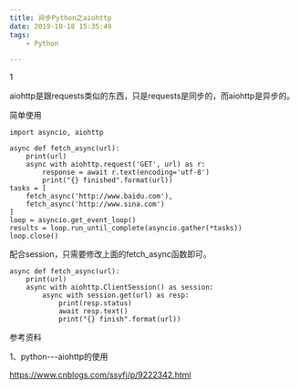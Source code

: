 ```yaml
---
title: 异步Python之aiohttp
date: 2019-10-18 15:35:49
tags:
	- Python

---
```


1

aiohttp是跟requests类似的东西，只是requests是同步的，而aiohttp是异步的。

简单使用

```
import asyncio, aiohttp

async def fetch_async(url):
    print(url)
    async with aiohttp.request('GET', url) as r:
        response = await r.text(encoding='utf-8')
        print("{} finished".format(url))
tasks = [
    fetch_async('http://www.baidu.com'),
    fetch_async('http://www.sina.com')
]
loop = asyncio.get_event_loop()
results = loop.run_until_complete(asyncio.gather(*tasks))
loop.close()
```

配合session，只需要修改上面的fetch_async函数即可。

```
async def fetch_async(url):
    print(url)
    async with aiohttp.ClientSession() as session:
        async with session.get(url) as resp:
            print(resp.status)
            await resp.text()
            print("{} finish".format(url))
```



参考资料

1、python---aiohttp的使用

https://www.cnblogs.com/ssyfj/p/9222342.html

